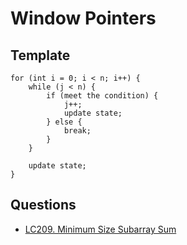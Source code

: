 # Window Pointers

## Template

```
for (int i = 0; i < n; i++) {
    while (j < n) {
        if (meet the condition) {
            j++;
            update state;
        } else {
            break;
        }
    }

    update state;
}
```

## Questions

* <a href="LC209MinimumSizeSubarraySum.md">LC209. Minimum Size Subarray Sum</a>